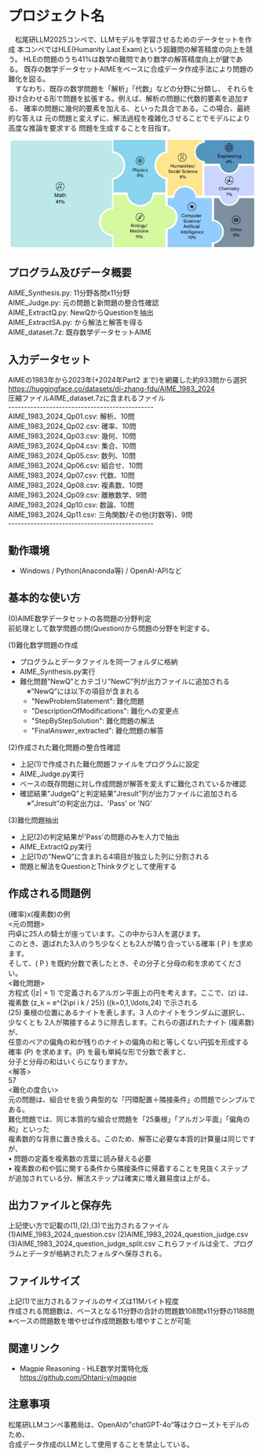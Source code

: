 # プロジェクト名
　松尾研LLM2025コンペで、LLMモデルを学習させるためのデータセットを作成
本コンペではHLE(Humanity Last Exam)という超難問の解答精度の向上を競う。
HLEの問題のうち41%は数学の難問であり数学の解答精度向上が鍵である。
既存の数学データセットAIMEをベースに合成データ作成手法により問題の難化を図る。<br>
　すなわち、既存の数学問題を「解析」「代数」などの分野に分類し、
 それらを掛け合わせる形で問題を拡張する。例えば、解析の問題に代数的要素を追加する、
 確率の問題に幾何的要素を加える、といった具合である。この場合、最終的な答えは
 元の問題と変えずに、解法過程を複雑化させることでモデルにより高度な推論を要求する
 問題を生成することを目指す。

<img src="docs/images/g01.jpg" alt="HLE問題カテゴリ" width="640">

## プログラム及びデータ概要
AIME_Synthesis.py: 11分野各問x11分野<br>
AIME_Judge.py: 元の問題と新問題の整合性確認<br>
AIME_ExtractQ.py: NewQからQuestionを抽出<br>
AIME_ExtractSA.py: <Question>から解法と解答を得る<br>
AIME_dataset.7z: 既存数学データセットAIME<br>

## 入力データセット
AIMEの1983年から2023年(+2024年Part2 まで)を網羅した約933問から選択<br>
https://huggingface.co/datasets/di-zhang-fdu/AIME_1983_2024<br>
圧縮ファイルAIME_dataset.7zに含まれるファイル<br>
----------------------------------------------<br>
AIME_1983_2024_Qp01.csv: 解析、10問<br>
AIME_1983_2024_Qp02.csv: 確率、10問<br>
AIME_1983_2024_Qp03.csv: 幾何、10問<br>
AIME_1983_2024_Qp04.csv: 集合、10問<br>
AIME_1983_2024_Qp05.csv: 数列、10問<br>
AIME_1983_2024_Qp06.csv: 組合せ、10問<br>
AIME_1983_2024_Qp07.csv: 代数、10問<br>
AIME_1983_2024_Qp08.csv: 複素数、10問<br>
AIME_1983_2024_Qp09.csv: 離散数学、9問<br>
AIME_1983_2024_Qp10.csv: 数論、10問<br>
AIME_1983_2024_Qp11.csv: 三角関数/その他(対数等)、9問<br>
----------------------------------------------<br>

## 動作環境
- Windows / Python(Anaconda等) / OpenAI-APIなど

## 基本的な使い方
(0)AIME数学データセットの各問題の分野判定<br>
前処理として数学問題の問(Question)から問題の分野を判定する。<br>

(1)難化数学問題の作成<br>
- プログラムとデータファイルを同一フォルダに格納<br>
- AIME_Synthesis.py実行<br>
- 難化問題”NewQ”とカテゴリ”NewC”列が出力ファイルに追加される<br>
　※”NewQ”には以下の項目が含まれる<br>
  - "NewProblemStatement": 難化問題<br>
  - "DescriptionOfModifications": 難化への変更点<br>
  - "StepByStepSolution": 難化問題の解法<br>
  - "FinalAnswer_extracted": 難化問題の解答<br>

(2)作成された難化問題の整合性確認<br>
- 上記(1)で作成された難化問題ファイルをプログラムに設定<br>
- AIME_Judge.py実行<br>
- ベースの既存問題に対し作成問題が解答を変えずに難化されているか確認<br>
- 確認結果”JudgeQ”と判定結果”Jresult”列が出力ファイルに追加される<br>
　※”Jresult”の判定出力は、'Pass' or 'NG'<br>

(3)難化問題抽出<br>
- 上記(2)の判定結果が'Pass'の問題のみを人力で抽出<br>
- AIME_ExtractQ.py実行<br>
- 上記(1)の”NewQ”に含まれる4項目が独立した列に分割される<br>
- 問題と解法をQuestionとThinkタグとして使用する<br>

## 作成される問題例
(確率)x(複素数)の例<br>
<元の問題><br>
円卓に25人の騎士が座っています。この中から3人を選びます。<br>
このとき、選ばれた3人のうち少なくとも2人が隣り合っている確率 \( P \) を求めます。<br>
そして、\( P \) を既約分数で表したとき、その分子と分母の和を求めてください。<br>
<難化問題><br>
方程式 \(|z| = 1\) で定義されるアルガン平面上の円を考えます。ここで、\(z\) は、<br>
複素数 \(z_k = e^{2\pi i k / 25}\) (\(k=0,1,\ldots,24\) で示される<br>
\(25\) 乗根の位置にあるナイトを表します。3 人のナイトをランダムに選択し、<br>
少なくとも 2人が隣接するように除去します。これらの選ばれたナイト (複素数) が、<br>
任意のペアの偏角の和が残りのナイトの偏角の和と等しくない円弧を形成する<br>
確率 \(P\) を求めます。\(P\) を最も単純な形で分数で表すと、<br>
分子と分母の和はいくらになりますか。<br>
<解答><br>
57<br>
<難化の度合い><br>
元の問題は、組合せを扱う典型的な「円環配置＋隣接条件」の問題でシンプルである。<br>
難化問題では、同じ本質的な組合せ問題を「25乗根」「アルガン平面」「偏角の和」といった<br>
複素数的な背景に置き換える。このため、解答に必要な本質的計算量は同じですが、<br>
•	問題の定義を複素数の言葉に読み替える必要<br>
•	複素数の和や弧に関する条件から隣接条件に帰着することを見抜くステップ<br>
が追加されている分、解法ステップは確実に増え難易度は上がる。<br>

## 出力ファイルと保存先
上記使い方で記載の(1),(2),(3)で出力されるファイル<br>
(1)AIME_1983_2024_question.csv
(2)AIME_1983_2024_question_judge.csv
(3)AIME_1983_2024_question_judge_split.csv
これらファイルは全て、プログラムとデータが格納されたフォルダへ保存される。<br>

## ファイルサイズ
上記(1)で出力されるファイルのサイズは11Mバイト程度<br>
作成される問題数は、ベースとなる11分野の合計の問題数108問x11分野の1188問<br>
※ベースの問題数を増やせば作成問題数も増やすことが可能<br>

## 関連リンク
- Magpie Reasoning - HLE数学対策特化版<br>
  https://github.com/Ohtani-y/magpie<br>

## 注意事項
松尾研LLMコンペ事務局は、OpenAIの”chatGPT-4o”等はクローズトモデルのため、<br>
合成データ作成のLLMとして使用することを禁止している。<br>




